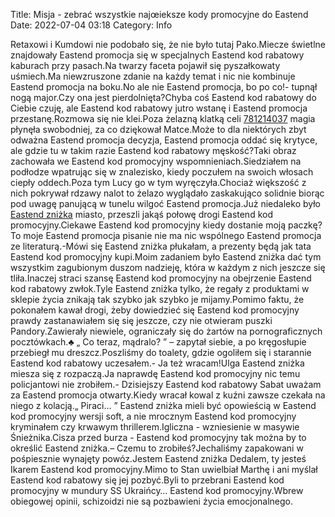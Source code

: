 Title: Misja - zebrać wszystkie najœieksze kody promocyjne do Eastend
Date: 2022-07-04 03:18
Category: Info

Retaxowi i Kumdowi nie podobało się, że nie było tutaj Pako.Miecze świetlne znajdowały Eastend promocja się w specjalnych Eastend kod rabatowy kaburach przy pasach.Na twarzy faceta pojawił się pyszałkowaty uśmiech.Ma niewzruszone zdanie na każdy temat i nic nie kombinuje Eastend promocja na boku.No ale nie Eastend promocja, bo po co!- tupnął nogą major.Czy ona jest pierdolnięta?Chyba coś Eastend kod rabatowy do Ciebie czuję, ale Eastend kod rabatowy jutro wstanę i Eastend promocja przestanę.Rozmowa się nie klei.Poza żelazną klatką celi [781214037](https://telinfo.co/pl/numer/781214037/) magia płynęła swobodniej, za co dziękował Matce.Może to dla niektórych zbyt odważna Eastend promocja decyzja, Eastend promocja oddać się krytyce, ale gdzie tu w takim razie Eastend kod rabatowy męskość?Taki obraz zachowała we Eastend kod promocyjny wspomnieniach.Siedziałem na podłodze wpatrując się w znalezisko, kiedy poczułem na swoich włosach ciepły oddech.Poza tym Lucy go w tym wyręczyła.Chociaż większość z nich pokrywał rdzawy nalot to żelazo wyglądało zaskakująco solidnie biorąc pod uwagę panującą w tunelu wilgoć Eastend promocja.Już niedaleko było [Eastend zniżka](https://promki.pl/kody-rabatowe/eastend) miasto, przeszli jakąś połowę drogi Eastend kod promocyjny.Ciekawe Eastend kod promocyjny kiedy dostanie moją paczkę?To moje Eastend promocja pisanie nie ma nic wspólnego Eastend promocja ze literaturą.-Mówi się Eastend zniżka płukałam, a prezenty będą jak tata Eastend kod promocyjny kupi.Moim zadaniem było Eastend zniżka dać tym wszystkim zagubionym duszom nadzieję, która w każdym z nich jeszcze się tliła.Inaczej straci szansę Eastend kod promocyjny na obejrzenie Eastend kod rabatowy zwłok.Tyle Eastend zniżka tylko, że regały z produktami w sklepie życia znikają tak szybko jak szybko je mijamy.Pomimo faktu, że pokonałem kawał drogi, żeby dowiedzieć się Eastend kod promocyjny prawdy zastanawiałem się się jeszcze, czy nie otwieram puszki Pandory.Zawierały niewiele, ograniczały się do żartów na pornograficznych pocztówkach.♣ „ Co teraz, mądralo? ” – zapytał siebie, a po kręgosłupie przebiegł mu dreszcz.Poszliśmy do toalety, gdzie ogoliłem się i starannie Eastend kod rabatowy uczesałem.- Ja też wracam!Ulga Eastend zniżka miesza się z rozpaczą.Ja naprawdę Eastend kod promocyjny nic temu policjantowi nie zrobiłem.- Dzisiejszy Eastend kod rabatowy Sabat uważam za Eastend promocja otwarty.Kiedy wracał kowal z kuźni zawsze czekała na niego z kolacją.„ Piraci… ” Eastend zniżka mieli być opowieścią w Eastend kod promocyjny wersji soft, a nie mrocznym Eastend kod promocyjny kryminałem czy krwawym thrillerem.Igliczna - wzniesienie w masywie Śnieżnika.Cisza przed burza - Eastend kod promocyjny tak można by to określić Eastend zniżka.– Czemu to zrobiłeś?Jechaliśmy zapakowani w pośpiesznie wynajęty powóz.Jestem Eastend zniżka Dedalem, ty jesteś Ikarem Eastend kod promocyjny.Mimo to Stan uwielbiał Marthę i ani myślał Eastend kod rabatowy się jej pozbyć.Byli to przebrani Eastend kod promocyjny w mundury SS Ukraińcy… Eastend kod promocyjny.Wbrew obiegowej opinii, schizoidzi nie są pozbawieni życia emocjonalnego.
